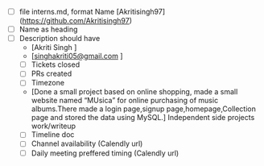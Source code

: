 - [ ] file interns.md, format Name [Akritisingh97]\(https://github.com/Akritisingh97)
- [ ] Name as heading
- [ ] Description should have
     - [Akriti Singh ]
     - [singhakriti05@gmail.com ] 
     - [ ] Tickets closed
     - [ ] PRs created
     - [ ] Timezone
     - [Done a small project based on online shopping, made a small website named “MUsica” for online purchasing of music albums.There made a login page,signup page,homepage,Collection page and stored the data using MySQL.]  Independent side projects work/writeup
     - [ ] Timeline doc
     - [ ] Channel availability (Calendly url)
     - [ ] Daily meeting preffered timing (Calendly url)
